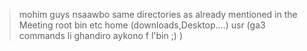 > mohim guys nsaawbo same directories as already mentioned in the Meeting
> root
>   bin
>   etc
>   home
>       (downloads,Desktop....)
>   usr 
(ga3 commands li ghandiro aykono f l'bin ;) )
